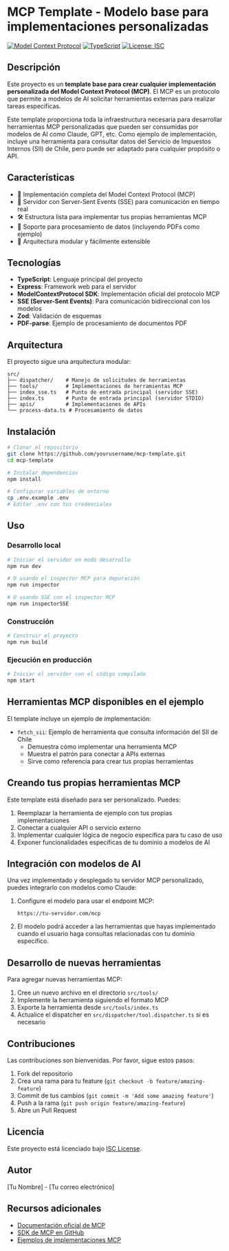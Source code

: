 # MCP Template - Modelo base para implementaciones personalizadas

[![Model Context Protocol](https://img.shields.io/badge/MCP-1.0.0-blue.svg)](https://modelcontextprotocol.ai/)
[![TypeScript](https://img.shields.io/badge/TypeScript-5.x-blue.svg)](https://www.typescriptlang.org/)
[![License: ISC](https://img.shields.io/badge/License-ISC-green.svg)](https://opensource.org/licenses/ISC)

## Descripción

Este proyecto es un **template base para crear cualquier implementación personalizada del Model Context Protocol (MCP)**. El MCP es un protocolo que permite a modelos de AI solicitar herramientas externas para realizar tareas específicas.

Este template proporciona toda la infraestructura necesaria para desarrollar herramientas MCP personalizadas que pueden ser consumidas por modelos de AI como Claude, GPT, etc. Como ejemplo de implementación, incluye una herramienta para consultar datos del Servicio de Impuestos Internos (SII) de Chile, pero puede ser adaptado para cualquier propósito o API.

## Características

- 🔄 Implementación completa del Model Context Protocol (MCP)
- 🔌 Servidor con Server-Sent Events (SSE) para comunicación en tiempo real
- 🛠️ Estructura lista para implementar tus propias herramientas MCP
- 📄 Soporte para procesamiento de datos (incluyendo PDFs como ejemplo)
- 🔧 Arquitectura modular y fácilmente extensible

## Tecnologías

- **TypeScript**: Lenguaje principal del proyecto
- **Express**: Framework web para el servidor
- **ModelContextProtocol SDK**: Implementación oficial del protocolo MCP
- **SSE (Server-Sent Events)**: Para comunicación bidireccional con los modelos
- **Zod**: Validación de esquemas
- **PDF-parse**: Ejemplo de procesamiento de documentos PDF

## Arquitectura

El proyecto sigue una arquitectura modular:

```
src/
├── dispatcher/    # Manejo de solicitudes de herramientas
├── tools/         # Implementaciones de herramientas MCP
├── index_sse.ts   # Punto de entrada principal (servidor SSE)
├── index.ts       # Punto de entrada principal (servidor STDIO)
├── apis/          # Implementaciones de APIs
└── process-data.ts # Procesamiento de datos
```

## Instalación

```bash
# Clonar el repositorio
git clone https://github.com/yourusername/mcp-template.git
cd mcp-template

# Instalar dependencias
npm install

# Configurar variables de entorno
cp .env.example .env
# Editar .env con tus credenciales
```

## Uso

### Desarrollo local

```bash
# Iniciar el servidor en modo desarrollo
npm run dev

# O usando el inspector MCP para depuración
npm run inspector

# O usando SSE con el inspector MCP
npm run inspectorSSE
```

### Construcción

```bash
# Construir el proyecto
npm run build
```

### Ejecución en producción

```bash
# Iniciar el servidor con el código compilado
npm start
```

## Herramientas MCP disponibles en el ejemplo

El template incluye un ejemplo de implementación:

- `fetch_sii`: Ejemplo de herramienta que consulta información del SII de Chile
  - Demuestra cómo implementar una herramienta MCP
  - Muestra el patrón para conectar a APIs externas
  - Sirve como referencia para crear tus propias herramientas

## Creando tus propias herramientas MCP

Este template está diseñado para ser personalizado. Puedes:

1. Reemplazar la herramienta de ejemplo con tus propias implementaciones
2. Conectar a cualquier API o servicio externo
3. Implementar cualquier lógica de negocio específica para tu caso de uso
4. Exponer funcionalidades específicas de tu dominio a modelos de AI

## Integración con modelos de AI

Una vez implementado y desplegado tu servidor MCP personalizado, puedes integrarlo con modelos como Claude:

1. Configure el modelo para usar el endpoint MCP:
   ```
   https://tu-servidor.com/mcp
   ```

2. El modelo podrá acceder a las herramientas que hayas implementado cuando el usuario haga consultas relacionadas con tu dominio específico.

## Desarrollo de nuevas herramientas

Para agregar nuevas herramientas MCP:

1. Cree un nuevo archivo en el directorio `src/tools/`
2. Implemente la herramienta siguiendo el formato MCP
3. Exporte la herramienta desde `src/tools/index.ts`
4. Actualice el dispatcher en `src/dispatcher/tool.dispatcher.ts` si es necesario

## Contribuciones

Las contribuciones son bienvenidas. Por favor, sigue estos pasos:

1. Fork del repositorio
2. Crea una rama para tu feature (`git checkout -b feature/amazing-feature`)
3. Commit de tus cambios (`git commit -m 'Add some amazing feature'`)
4. Push a la rama (`git push origin feature/amazing-feature`)
5. Abre un Pull Request

## Licencia

Este proyecto está licenciado bajo [ISC License](https://opensource.org/licenses/ISC).

## Autor

[Tu Nombre] - [Tu correo electrónico]

## Recursos adicionales

- [Documentación oficial de MCP](https://modelcontextprotocol.ai/)
- [SDK de MCP en GitHub](https://github.com/model-context-protocol/sdk)
- [Ejemplos de implementaciones MCP](https://github.com/model-context-protocol/examples)
